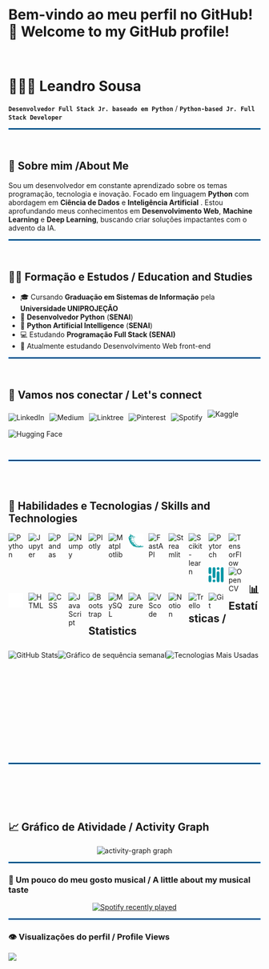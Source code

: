 # Bem-vindo ao meu perfil no GitHub! 👋 Welcome to my GitHub profile!
<br>

# 👩🏻‍💻 Leandro Sousa

**`Desenvolvedor Full Stack Jr. baseado em Python`** / **`Python-based Jr. Full Stack Developer`**

<hr style="border: 1px solid #0078d4;"/>

<br>

## 🚀 Sobre mim /About Me

Sou um desenvolvedor em constante aprendizado sobre os temas programação, tecnologia e inovação. Focado em linguagem **Python** com abordagem em  **Ciência de Dados** e **Inteligência Artificial** . Estou aprofundando meus conhecimentos em **Desenvolvimento Web**, **Machine Learning** e **Deep Learning**, buscando criar soluções impactantes com o advento da IA.

<hr style="border: 1px solid #0078d4;"/>

<br>

## 👩‍💻 Formação e Estudos / Education and Studies
- 🎓 Cursando **Graduação em Sistemas de Informação** pela **Universidade UNIPROJEÇÃO**
- 🤖 **Desenvolvedor Python** (**SENAI**)
- 🧠 **Python Artificial Intelligence**  (**SENAI**)
- 💻 Estudando **Programação Full Stack (SENAI)**
- 🌱 Atualmente estudando Desenvolvimento Web front-end

<hr style="border: 1px solid #0078d4;"/>

<br>

## 🔗 Vamos nos conectar / Let's connect

<div style="display: flex; gap: 10px; align-items: center; flex-wrap: wrap; margin-bottom: 20px;">
    <a href="https://linkedin.com/in/seu-perfil" target="_blank">
        <img 
            align="left"
            src="https://img.shields.io/badge/linkedin-%230077B5.svg?style=for-the-badge&logo=linkedin&logoColor=white" alt="LinkedIn" />
    </a>
    <a href="https://medium.com/@seu-usuario" target="_blank">
        <img 
            align="left"
            src="https://img.shields.io/badge/Medium-12100E?style=for-the-badge&logo=medium&logoColor=white" alt="Medium" />
    </a>
    <a href="https://linktr.ee/seu-usuario" target="_blank">
        <img 
            align="left"
            src="https://img.shields.io/badge/linktree-1de9b6?style=for-the-badge&logo=linktree&logoColor=white" alt="Linktree" />
    </a>
    <a href="https://pinterest.com/seu-usuario" target="_blank">
        <img 
            align="left"
            src="https://img.shields.io/badge/Pinterest-%23E60023.svg?style=for-the-badge&logo=Pinterest&logoColor=white" alt="Pinterest" />
    </a>
    <a href="https://spotify.com/seu-usuario" target="_blank">
        <img 
            align="left"
            src="https://img.shields.io/badge/Spotify-1ED760?style=for-the-badge&logo=spotify&logoColor=white" alt="Spotify" />
    </a>
    <a href="https://kaggle.com/seu-usuario" target="_blank">
        <img 
            align="left"
            src="https://img.shields.io/badge/Kaggle-20BEFF?logo=kaggle&logoColor=black&style=for-the-badge" height="30" alt="Kaggle" />
    </a>
    <a href="https://huggingface.co/seu-usuario" target="_blank">
        <img 
            align="left"
            src="https://img.shields.io/badge/HuggingFace-%23FFAE00.svg?style=for-the-badge&logo=huggingface&logoColor=black" 
            height="30" alt="Hugging Face" 
        />
    </a>
</div>

<hr style="border: 1px solid #0078d4; margin-top: 30px; margin-bottom: 30px;" />

<br>

## 🔧 Habilidades e Tecnologias / Skills and Technologies

<div>
    <a href="https://www.python.org/doc/" target="_blank">
        <img
            align="left"
            alt="Python" 
            title="Python"
            width="30px" 
            style="padding-right: 10px;" 
            src="https://cdn.jsdelivr.net/gh/devicons/devicon@latest/icons/python/python-original.svg" 
        />
    </a>
    <a href="https://jupyter.org/" target="_blank">
        <img
            align="left"
            alt="Jupyter" 
            title="Jupyter"
            width="30px" 
            style="padding-right: 10px;" 
            src="https://cdn.jsdelivr.net/gh/devicons/devicon@latest/icons/jupyter/jupyter-original.svg" 
        />
    </a>
    <a href="https://pandas.pydata.org/docs/" target="_blank">
        <img
            align="left"
            alt="Pandas" 
            title="Pandas"
            width="30px" 
            style="padding-right: 10px;" 
            src="https://cdn.jsdelivr.net/gh/devicons/devicon@latest/icons/pandas/pandas-original.svg" 
        />
    </a>
    <a href="https://numpy.org/doc/" target="_blank">
        <img
            align="left"
            alt="Numpy" 
            title="Numpy"
            width="30px" 
            style="padding-right: 10px;" 
            src="https://cdn.jsdelivr.net/gh/devicons/devicon@latest/icons/numpy/numpy-original.svg" 
        />
    </a>
    <a href="https://plotly.com/" target="_blank">
        <img
            align="left"
            alt="Plotly" 
            title="Plotly"
            width="30px" 
            style="padding-right: 10px;" 
            src="https://cdn.jsdelivr.net/gh/devicons/devicon@latest/icons/plotly/plotly-original.svg" 
        />
    </a>
    <a href="https://matplotlib.org/stable/contents.html" target="_blank">
        <img
            align="left"
            alt="Matplotlib" 
            title="Matplotlib"
            width="30px" 
            style="padding-right: 10px;" 
            src="https://cdn.jsdelivr.net/gh/devicons/devicon@latest/icons/matplotlib/matplotlib-original.svg" 
        />
    </a>
    <a href="https://flask.palletsprojects.com/" target="_blank">
        <img
            align="left"
            alt="Flask" 
            title="Flask"
            width="30px" 
            style="padding-right: 10px;"
            src="img/flask-color.svg"
        />
    </a>
    <a href="https://fastapi.tiangolo.com/" target="_blank">
        <img
            align="left"
            alt="FastAPI" 
            title="FastAPI"
            width="30px" 
            style="padding-right: 10px;" 
            src="https://cdn.jsdelivr.net/gh/devicons/devicon@latest/icons/fastapi/fastapi-original.svg" 
        />
    </a>
    <a href="https://docs.streamlit.io/" target="_blank">
        <img
            align="left"
            alt="Streamlit" 
            title="Streamlit"
            width="30px" 
            style="padding-right: 10px;" 
            src="https://cdn.jsdelivr.net/gh/devicons/devicon@latest/icons/streamlit/streamlit-original.svg" 
        />
    </a>
    <a href="https://scikit-learn.org/stable/documentation.html" target="_blank">
        <img
            align="left"
            alt="Scikit-learn" 
            title="Scikit-learn"
            width="30px" 
            style="padding-right: 10px;" 
            src="https://cdn.jsdelivr.net/gh/devicons/devicon@latest/icons/scikitlearn/scikitlearn-original.svg" 
        />
    </a>
    <a href="https://pytorch.org/docs/" target="_blank">
        <img
            align="left"
            alt="Pytorch" 
            title="Pytorch"
            width="30px" 
            style="padding-right: 10px;" 
            src="https://cdn.jsdelivr.net/gh/devicons/devicon@latest/icons/pytorch/pytorch-original.svg" 
        />
    </a>
    <a href="https://www.tensorflow.org/learn" target="_blank">
        <img
            align="left"
            alt="TensorFlow" 
            title="TensorFlow"
            width="30px" 
            style="padding-right: 10px;" 
            src="https://cdn.jsdelivr.net/gh/devicons/devicon@latest/icons/tensorflow/tensorflow-original.svg" 
        />
    </a>
    <a href="https://mediapipe.dev/" target="_blank">
        <img
            align="left"
            alt="MediaPipe" 
            title="MediaPipe"
            width="30px" 
            style="padding-right: 10px;" 
            src="img/mediapipe-color.svg"
        />
    </a>
    <a href="https://docs.opencv.org/4.x/d6/d00/tutorial_py_root.html" target="_blank">
        <img
            align="left"
            alt="OpenCV" 
            title="OpenCV"
            width="30px" 
            style="padding-right: 10px;" 
            src="https://cdn.jsdelivr.net/gh/devicons/devicon@latest/icons/opencv/opencv-original.svg" 
        />
    </a>
    <a href="https://www.markdownguide.org/" target="_blank">
        <img
            align="left"
            alt="Markdown" 
            title="Markdown"
            width="30px" 
            style="padding-right: 10px;"
            src="img/markdown-color.svg"
        />
    </a>
    <a href="https://developer.mozilla.org/en-US/docs/Web/HTML" target="_blank">
        <img 
            align="left"
            alt="HTML"
            title="HTML" 
            width="30px" 
            style="padding-right: 10px;" 
            src="https://cdn.jsdelivr.net/gh/devicons/devicon@latest/icons/html5/html5-original.svg" 
        />
    </a>
    <a href="https://developer.mozilla.org/en-US/docs/Web/CSS" target="_blank">
        <img 
            align="left" 
            alt="CSS" 
            title="CSS"
            width="30px" 
            style="padding-right: 10px;" 
            src="https://cdn.jsdelivr.net/gh/devicons/devicon@latest/icons/css3/css3-original.svg" 
        />
    </a>
    <a href="https://developer.mozilla.org/en-US/docs/Web/JavaScript" target="_blank">
        <img 
            align="left" 
            alt="JavaScript" 
            title="JavaScript"
            width="30px" 
            style="padding-right: 10px;" 
            src="https://cdn.jsdelivr.net/gh/devicons/devicon@latest/icons/javascript/javascript-original.svg" 
        />
    </a>
    <a href="https://getbootstrap.com/docs/" target="_blank">
        <img 
            align="left" 
            alt="Bootstrap"
            title="Bootstrap" 
            width="30px" 
            style="padding-right: 10px;" 
            src="https://cdn.jsdelivr.net/gh/devicons/devicon@latest/icons/bootstrap/bootstrap-original.svg" 
        />
    </a>
    <a href="https://dev.mysql.com/doc/" target="_blank">
        <img 
            align="left" 
            alt="MySQL"
            title="MySQL" 
            width="30px" 
            style="padding-right: 10px;" 
            src="https://cdn.jsdelivr.net/gh/devicons/devicon@latest/icons/mysql/mysql-original.svg" 
        />
    </a>
    <a href="https://learn.microsoft.com/en-us/azure/" target="_blank">
        <img 
            align="left" 
            alt="Azure"
            title="Azure" 
            width="30px" 
            style="padding-right: 10px;" 
            src="https://cdn.jsdelivr.net/gh/devicons/devicon@latest/icons/azure/azure-original.svg" 
        />
    </a>
    <a href="https://code.visualstudio.com/docs" target="_blank">
        <img 
            align="left" 
            alt="VScode" 
            title="VScode"
            width="30px" 
            style="padding-right: 10px;" 
            src="https://cdn.jsdelivr.net/gh/devicons/devicon@latest/icons/vscode/vscode-original.svg" 
        />
    </a>
    <a href="https://www.notion.so/help" target="_blank">
        <img 
            align="left" 
            alt="Notion" 
            title="Notion"
            width="30px" 
            style="padding-right: 10px;" 
            src="https://cdn.jsdelivr.net/gh/devicons/devicon@latest/icons/notion/notion-original.svg" 
        />
    </a>
    <a href="https://trello.com/guide" target="_blank">
        <img 
            align="left" 
            alt="Trello" 
            title="Trello"
            width="30px" 
            style="padding-right: 10px;" 
            src="https://cdn.jsdelivr.net/gh/devicons/devicon@latest/icons/trello/trello-original.svg" 
        />
    </a>
    <a href="https://git-scm.com/doc" target="_blank">
        <img 
            align="left" 
            alt="Git" 
            title="Git"
            width="30px" 
            style="padding-right: 10px;" 
            src="https://cdn.jsdelivr.net/gh/devicons/devicon@latest/icons/git/git-original.svg" 
        />
    </a>
</div>


<br>
<br>
<br>
<br>

## 📊 Estatísticas / Statistics

<p>
    <img
        align="left" 
        alt="GitHub Stats" 
        height="200" 
        style="display: block; margin: 10px auto;" 
        src="https://github-readme-stats.vercel.app/api?username=LeoSousaJesus&show_icons=true&theme=dark&hide&include_all_commits=true&locale=pt-br" 
    />
    <img
        align="left"
        alt="Gráfico de sequência semanal"
        height="200"
        style="display: block; margin: 10px auto;"
        src="https://streak-stats.demolab.com?user=LeoSousaJesus&locale=pt_BR&mode=weekly&theme=dark&hide_border=false&border_radius=5&order=3"
    />
    <img
        align="left" 
        alt="Tecnologias Mais Usadas" 
        height="200"
        style="display: block; margin: 10px auto;"
        src="https://github-readme-stats.vercel.app/api/top-langs/?username=leosousajesus&theme=dark&hide&layout=compact&custom_title=Tecnologias&langs_count=9" 
    />
</p>
<br style="clear: both;" />
<hr style="border: 1px solid #0078d4;"/>
<br>
<br>
<br>
<br>

## 📈 Gráfico de Atividade / Activity Graph

<p align="center">
    <img src="https://github-readme-activity-graph.vercel.app/graph?username=LeoSousaJesus&radius=16&theme=react&area=true&order=5&hide_border=false&hide_title=false" height="300" alt="activity-graph graph" 
    />
</p>
<hr style="border: 1px solid #0078d4;"/>


### 🎸 Um pouco do meu gosto musical / A little about my musical taste

<div align="center">
  <a href="https://open.spotify.com/user/ninjabrasil">
    <img src="https://spotify-recently-played-readme.vercel.app/api?user=ninjabrasil&count=5&unique=false" alt="Spotify recently played"  />
  </a>
</div>


<hr style="border: 1px solid #0078d4;"/>

### 👁️ Visualizações do perfil / Profile Views

<img align="left" src="https://profile-counter.glitch.me/LeoSousaJesus/count.svg?"  />
